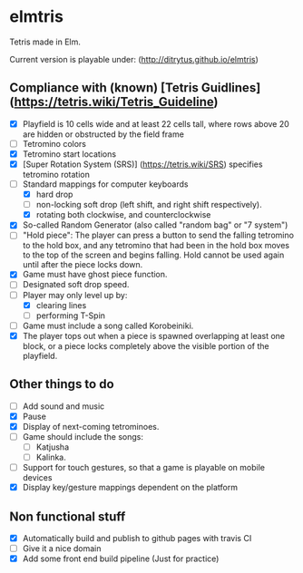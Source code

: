 # elmtris

Tetris made in Elm. 

Current version is playable under: (http://ditrytus.github.io/elmtris)

## Compliance with (known) [Tetris Guidlines] (https://tetris.wiki/Tetris_Guideline)

- [x] Playfield is 10 cells wide and at least 22 cells tall, where rows above 20 are hidden or obstructed by the field frame
- [ ] Tetromino colors
- [x] Tetromino start locations
- [x] [Super Rotation System (SRS)] (https://tetris.wiki/SRS) specifies tetromino rotation
- [ ] Standard mappings for computer keyboards
  - [x] hard drop
  - [ ] non-locking soft drop (left shift, and right shift respectively).
  - [x] rotating both clockwise, and counterclockwise
- [x] So-called Random Generator (also called "random bag" or "7 system")
- [ ] "Hold piece": The player can press a button to send the falling tetromino to the hold box, and any tetromino that had been in the hold box moves to the top of the screen and begins falling. Hold cannot be used again until after the piece locks down.
- [X] Game must have ghost piece function.
- [ ] Designated soft drop speed.
- [ ] Player may only level up by:
  - [x] clearing lines
  - [ ] performing T-Spin
- [ ] Game must include a song called Korobeiniki.
- [x] The player tops out when a piece is spawned overlapping at least one block, or a piece locks completely above the visible portion of the playfield.
 
## Other things to do

- [ ] Add sound and music
- [x] Pause
- [x] Display of next-coming tetrominoes.
- [ ] Game should include the songs:
  - [ ] Katjusha
  - [ ] Kalinka.
- [ ] Support for touch gestures, so that a game is playable on mobile devices
- [x] Display key/gesture mappings dependent on the platform

## Non functional stuff

- [x] Automatically build and publish to github pages with travis CI
- [ ] Give it a nice domain
- [x] Add some front end build pipeline (Just for practice)
